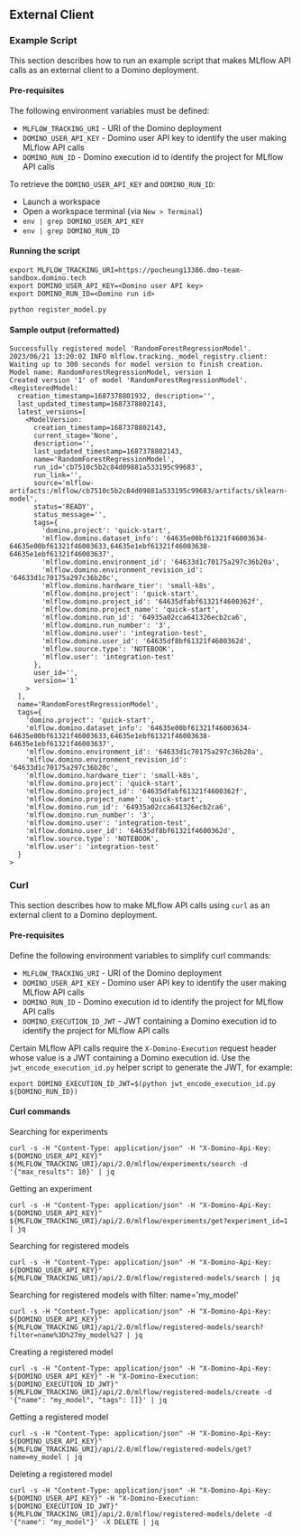 ## External Client

### Example Script

This section describes how to run an example script that makes MLflow API calls as an external client to a Domino deployment.

#### Pre-requisites
The following environment variables must be defined:
- `MLFLOW_TRACKING_URI` - URI of the Domino deployment
- `DOMINO_USER_API_KEY` - Domino user API key to identify the user making MLflow API calls
- `DOMINO_RUN_ID` - Domino execution id to identify the project for MLflow API calls

To retrieve the `DOMINO_USER_API_KEY` and `DOMINO_RUN_ID`:
- Launch a workspace
- Open a workspace terminal (via `New > Terminal`)
- `env | grep DOMINO_USER_API_KEY`
- `env | grep DOMINO_RUN_ID`

#### Running the script
```shell
export MLFLOW_TRACKING_URI=https://pocheung13386.dmo-team-sandbox.domino.tech
export DOMINO_USER_API_KEY=<Domino user API key>
export DOMINO_RUN_ID=<Domino run id>

python register_model.py
```

#### Sample output (reformatted)
```
Successfully registered model 'RandomForestRegressionModel'.
2023/06/21 13:20:02 INFO mlflow.tracking._model_registry.client: Waiting up to 300 seconds for model version to finish creation.                     Model name: RandomForestRegressionModel, version 1
Created version '1' of model 'RandomForestRegressionModel'.
<RegisteredModel:
  creation_timestamp=1687378801932, description='',
  last_updated_timestamp=1687378802143,
  latest_versions=[
    <ModelVersion:
      creation_timestamp=1687378802143,
      current_stage='None',
      description='',
      last_updated_timestamp=1687378802143,
      name='RandomForestRegressionModel',
      run_id='cb7510c5b2c84d09881a533195c99683',
      run_link='',
      source='mlflow-artifacts:/mlflow/cb7510c5b2c84d09881a533195c99683/artifacts/sklearn-model',
      status='READY',
      status_message='',
      tags={
        'domino.project': 'quick-start',
        'mlflow.domino.dataset_info': '64635e00bf61321f46003634-64635e00bf61321f46003633,64635e1ebf61321f46003638-64635e1ebf61321f46003637',
        'mlflow.domino.environment_id': '64633d1c70175a297c36b20a',
        'mlflow.domino.environment_revision_id': '64633d1c70175a297c36b20c',
        'mlflow.domino.hardware_tier': 'small-k8s',
        'mlflow.domino.project': 'quick-start',
        'mlflow.domino.project_id': '64635dfabf61321f4600362f',
        'mlflow.domino.project_name': 'quick-start',
        'mlflow.domino.run_id': '64935a02cca641326ecb2ca6',
        'mlflow.domino.run_number': '3',
        'mlflow.domino.user': 'integration-test',
        'mlflow.domino.user_id': '64635df8bf61321f4600362d',
        'mlflow.source.type': 'NOTEBOOK',
        'mlflow.user': 'integration-test'
      },
      user_id='',
      version='1'
    >
  ],
  name='RandomForestRegressionModel',
  tags={
    'domino.project': 'quick-start',
    'mlflow.domino.dataset_info': '64635e00bf61321f46003634-64635e00bf61321f46003633,64635e1ebf61321f46003638-64635e1ebf61321f46003637',
    'mlflow.domino.environment_id': '64633d1c70175a297c36b20a',
    'mlflow.domino.environment_revision_id': '64633d1c70175a297c36b20c',
    'mlflow.domino.hardware_tier': 'small-k8s',
    'mlflow.domino.project': 'quick-start',
    'mlflow.domino.project_id': '64635dfabf61321f4600362f',
    'mlflow.domino.project_name': 'quick-start',
    'mlflow.domino.run_id': '64935a02cca641326ecb2ca6',
    'mlflow.domino.run_number': '3',
    'mlflow.domino.user': 'integration-test',
    'mlflow.domino.user_id': '64635df8bf61321f4600362d',
    'mlflow.source.type': 'NOTEBOOK',
    'mlflow.user': 'integration-test'
  }
>
```

### Curl

This section describes how to make MLflow API calls using `curl` as an external client to a Domino deployment.

#### Pre-requisites
Define the following environment variables to simplify curl commands:
- `MLFLOW_TRACKING_URI` - URI of the Domino deployment
- `DOMINO_USER_API_KEY` - Domino user API key to identify the user making MLflow API calls
- `DOMINO_RUN_ID` - Domino execution id to identify the project for MLflow API calls
- `DOMINO_EXECUTION_ID_JWT` - JWT containing a Domino execution id to identify the project for MLflow API calls

Certain MLflow API calls require the `X-Domino-Execution` request header whose value is a JWT containing a Domino execution id.  Use the `jwt_encode_execution_id.py` helper script to generate the JWT, for example:
```shell
export DOMINO_EXECUTION_ID_JWT=$(python jwt_encode_execution_id.py ${DOMINO_RUN_ID})
```

#### Curl commands

Searching for experiments
```shell
curl -s -H "Content-Type: application/json" -H "X-Domino-Api-Key: ${DOMINO_USER_API_KEY}" ${MLFLOW_TRACKING_URI}/api/2.0/mlflow/experiments/search -d '{"max_results": 10}' | jq
```

Getting an experiment
```shell
curl -s -H "Content-Type: application/json" -H "X-Domino-Api-Key: ${DOMINO_USER_API_KEY}" ${MLFLOW_TRACKING_URI}/api/2.0/mlflow/experiments/get?experiment_id=1 | jq
```

Searching for registered models
```shell
curl -s -H "Content-Type: application/json" -H "X-Domino-Api-Key: ${DOMINO_USER_API_KEY}" ${MLFLOW_TRACKING_URI}/api/2.0/mlflow/registered-models/search | jq
```

Searching for registered models with filter: name='my_model'
```shell
curl -s -H "Content-Type: application/json" -H "X-Domino-Api-Key: ${DOMINO_USER_API_KEY}" ${MLFLOW_TRACKING_URI}/api/2.0/mlflow/registered-models/search?filter=name%3D%27my_model%27 | jq
```

Creating a registered model
```shell
curl -s -H "Content-Type: application/json" -H "X-Domino-Api-Key: ${DOMINO_USER_API_KEY}" -H "X-Domino-Execution: ${DOMINO_EXECUTION_ID_JWT}" ${MLFLOW_TRACKING_URI}/api/2.0/mlflow/registered-models/create -d '{"name": "my_model", "tags": []}' | jq
```

Getting a registered model
```shell
curl -s -H "Content-Type: application/json" -H "X-Domino-Api-Key: ${DOMINO_USER_API_KEY}" ${MLFLOW_TRACKING_URI}/api/2.0/mlflow/registered-models/get?name=my_model | jq
```

Deleting a registered model
```shell
curl -s -H "Content-Type: application/json" -H "X-Domino-Api-Key: ${DOMINO_USER_API_KEY}" -H "X-Domino-Execution: ${DOMINO_EXECUTION_ID_JWT}" ${MLFLOW_TRACKING_URI}/api/2.0/mlflow/registered-models/delete -d '{"name": "my_model"}' -X DELETE | jq
```
